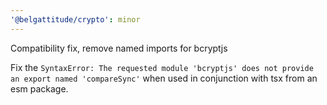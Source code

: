 ```yaml
---
'@belgattitude/crypto': minor
---
```


Compatibility fix, remove named imports for bcryptjs


Fix the `SyntaxError: The requested module 'bcryptjs' does not provide an export named 'compareSync'` when used in
conjunction with tsx from an esm package.